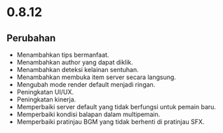 # 0.8.12

## Perubahan

- Menambahkan tips bermanfaat.
- Menambahkan author yang dapat diklik.
- Menambahkan deteksi kelainan sentuhan.
- Menambahkan membuka item server secara langsung.
- Mengubah mode render default menjadi ringan.
- Peningkatan UI/UX.
- Peningkatan kinerja.
- Memperbaiki server default yang tidak berfungsi untuk pemain baru.
- Memperbaiki kondisi balapan dalam multipemain.
- Memperbaiki pratinjau BGM yang tidak berhenti di pratinjau SFX.
